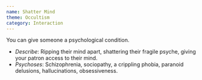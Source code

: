 ```yaml
---
name: Shatter Mind
theme: Occultism
category: Interaction
---
```


You can give someone a psychological condition.

* *Describe*: Ripping their mind apart, shattering their fragile psyche, giving your patron access to their mind.
* *Psychoses*: Schizophrenia, sociopathy, a crippling phobia, paranoid delusions, hallucinations, obsessiveness.